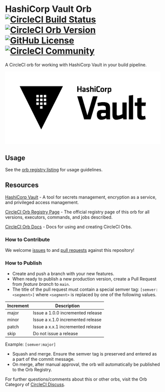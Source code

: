 # HashiCorp Vault Orb [![CircleCI Build Status](https://circleci.com/gh/jmingtan/hashicorp-vault-orb.svg?style=shield "CircleCI Build Status")](https://circleci.com/gh/jmingtan/hashicorp-vault-orb) [![CircleCI Orb Version](https://badges.circleci.com/orbs/jmingtan/hashicorp-vault.svg)](https://circleci.com/developer/orbs/orb/jmingtan/hashicorp-vault) [![GitHub License](https://img.shields.io/badge/license-MIT-lightgrey.svg)](https://raw.githubusercontent.com/jmingtan/hashicorp-vault-orb/master/LICENSE) [![CircleCI Community](https://img.shields.io/badge/community-CircleCI%20Discuss-343434.svg)](https://discuss.circleci.com/c/ecosystem/orbs)

A CircleCI orb for working with HashiCorp Vault in your build pipeline.

![Vault Logo](https://raw.githubusercontent.com/jmingtan/hashicorp-vault-orb/main/docs/Vault_PrimaryLogo_Black.png)

## Usage

See the [orb registry listing](https://circleci.com/orbs/registry/orb/jmingtan/hashicorp-vault) for usage guidelines.

## Resources

[HashiCorp Vault](https://www.vaultproject.io) - A tool for secrets management, encryption as a service, and privileged access management.

[CircleCI Orb Registry Page](https://circleci.com/developer/orbs/orb/jmingtan/hashicorp-vault) - The official registry page of this orb for all versions, executors, commands, and jobs described.

[CircleCI Orb Docs](https://circleci.com/docs/2.0/orb-intro/#section=configuration) - Docs for using and creating CircleCI Orbs.

### How to Contribute

We welcome [issues](https://github.com/jmingtan/hashicorp-vault-orb/issues) to and [pull requests](https://github.com/jmingtan/hashicorp-vault-orb/pulls) against this repository!

### How to Publish
* Create and push a branch with your new features.
* When ready to publish a new production version, create a Pull Request from _feature branch_ to `main`.
* The title of the pull request must contain a special semver tag: `[semver:<segment>]` where `<segment>` is replaced by one of the following values.

| Increment | Description|
| ----------| -----------|
| major     | Issue a 1.0.0 incremented release|
| minor     | Issue a x.1.0 incremented release|
| patch     | Issue a x.x.1 incremented release|
| skip      | Do not issue a release|

Example: `[semver:major]`

* Squash and merge. Ensure the semver tag is preserved and entered as a part of the commit message.
* On merge, after manual approval, the orb will automatically be published to the Orb Registry.


For further questions/comments about this or other orbs, visit the Orb Category of [CircleCI Discuss](https://discuss.circleci.com/c/orbs).

